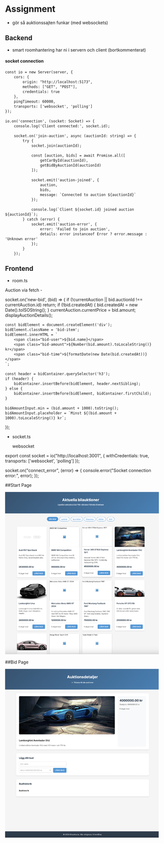 # Assignment
* gör så auktionssajten funkar (med websockets)

## Backend
* smart roomhantering har ni i servern och client (bortkommenterat)

#### socket connection
```
const io = new Server(server, {
    cors: {
        origin: "http://localhost:5173",
        methods: ["GET", "POST"],
        credentials: true
    },
    pingTimeout: 60000,
    transports: ['websocket', 'polling']
});

io.on('connection', (socket: Socket) => {
    console.log('Client connected:', socket.id);

    socket.on('join-auction', async (auctionId: string) => {
        try {
            socket.join(auctionId);
            
            const [auction, bids] = await Promise.all([
                getCarById(auctionId),
                getBidByAuctionId(auctionId)
            ]);

            socket.emit('auction-joined', { 
                auction, 
                bids,
                message: `Connected to auction ${auctionId}`
            });

            console.log(`Client ${socket.id} joined auction ${auctionId}`);
        } catch (error) {
            socket.emit('auction-error', { 
                error: 'Failed to join auction',
                details: error instanceof Error ? error.message : 'Unknown error'
            });
        }
    });
```

## Frontend
* room.ts

 Auction via fetch -

socket.on('new-bid', (bid) => {
    if (!currentAuction || bid.auctionId !== currentAuction.id) return;
    if (!bid.createdAt) {
        bid.createdAt = new Date().toISOString();
    }
    currentAuction.currentPrice = bid.amount;
    displayAuctionDetails();

    const bidElement = document.createElement('div');
    bidElement.className = 'bid-item';
    bidElement.innerHTML = `
        <span class="bid-user">${bid.name}</span>
        <span class="bid-amount">${Number(bid.amount).toLocaleString()} kr</span>
        <span class="bid-time">${formatDate(new Date(bid.createdAt))}</span>
    `;
    
    const header = bidContainer.querySelector('h3');
    if (header) {
        bidContainer.insertBefore(bidElement, header.nextSibling);
    } else {
        bidContainer.insertBefore(bidElement, bidContainer.firstChild);
    }

    bidAmountInput.min = (bid.amount + 1000).toString();
    bidAmountInput.placeholder = `Minst ${(bid.amount + 1000).toLocaleString()} kr`;
});


* socket.ts 

  websocket 

export const socket = io("http://localhost:3001", {
  withCredentials: true,
  transports: ['websocket', 'polling']
});

socket.on("connect_error", (error) => {
  console.error("Socket connection error:", error);
}); 

##Start Page

![foto](./startPage.png)


##Bid Page

![foto](./bidPage.png)
